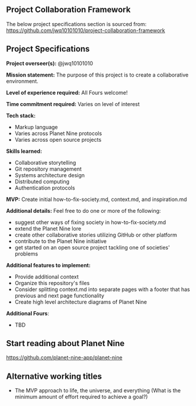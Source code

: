 ## Project Collaboration Framework
The below project specifications section is sourced from:
https://github.com/jwq10101010/project-collaboration-framework

## Project Specifications

**Project overseer(s):** @jwq10101010

**Mission statement:** The purpose of this project is to create a collaborative environment.

**Level of experience required:** All Fours welcome!

**Time commitment required:** Varies on level of interest

**Tech stack:**
- Markup language
- Varies across Planet Nine protocols
- Varies across open source projects

**Skills learned:**
- Collaborative storytelling
- Git repository management
- Systems architecture design
- Distributed computing
- Authentication protocols

**MVP:** Create initial how-to-fix-society.md, context.md, and inspiration.md

**Additional details:**
Feel free to do one or more of the following:
- suggest other ways of fixing society in how-to-fix-society.md
- extend the Planet Nine lore
- create other collaborative stories utilizing GitHub or other platform
- contribute to the Planet Nine initiative
- get started on an open source project tackling one of societies' problems

**Additional features to implement:**
- Provide additional context
- Organize this repository's files
- Consider splitting context.md into separate pages with a footer that has previous and next page functionality
- Create high level architecture diagrams of Planet Nine

**Additional Fours**:
- TBD

## Start reading about Planet Nine
https://github.com/planet-nine-app/planet-nine

## Alternative working titles
- The MVP approach to life, the universe, and everything
  (What is the minimum amount of effort required to achieve a goal?)
